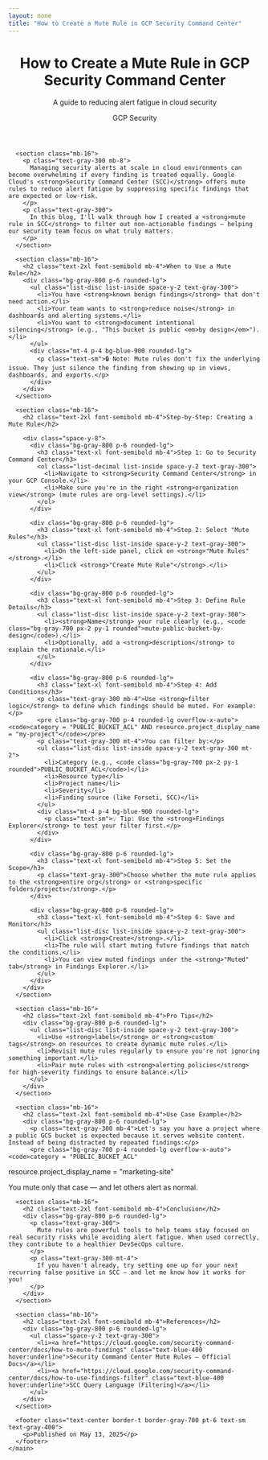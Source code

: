 ```yaml
---
layout: none
title: "How to Create a Mute Rule in GCP Security Command Center"
---
```


<html lang="en">
  <head>
    <meta charset="UTF-8" />
    <meta name="viewport" content="width=device-width, initial-scale=1.0" />
    <title>How to Create a Mute Rule in GCP Security Command Center</title>
    <script src="https://cdn.tailwindcss.com"></script>
    <link rel="stylesheet" href="https://cdnjs.cloudflare.com/ajax/libs/font-awesome/6.0.0/css/all.min.css" />
  </head>
  <body class="bg-gray-900 text-white font-sans">
    <main class="max-w-4xl mx-auto px-4 py-12">
      <header class="text-center mb-16">
        <div class="flex items-center justify-center gap-4 mb-4">
          <a href="/" class="text-gray-300 hover:text-white transition-colors">
            <i class="fas fa-arrow-left text-2xl"></i>
          </a>
          <h1 class="text-4xl md:text-5xl font-bold m-0">
            How to Create a Mute Rule in GCP Security Command Center
          </h1>
        </div>
        <p class="text-lg md:text-xl text-gray-300">
          A guide to reducing alert fatigue in cloud security
        </p>
        <div class="mt-6">
          <span class="inline-block px-4 py-2 bg-blue-600 rounded-lg text-sm">GCP</span>
          <span class="inline-block px-4 py-2 bg-blue-600 rounded-lg text-sm ml-2">Security</span>
        </div>
      </header>

      <section class="mb-16">
        <p class="text-gray-300 mb-8">
          Managing security alerts at scale in cloud environments can become overwhelming if every finding is treated equally. Google Cloud's <strong>Security Command Center (SCC)</strong> offers mute rules to reduce alert fatigue by suppressing specific findings that are expected or low-risk.
        </p>
        <p class="text-gray-300">
          In this blog, I'll walk through how I created a <strong>mute rule in SCC</strong> to filter out non-actionable findings — helping our security team focus on what truly matters.
        </p>
      </section>

      <section class="mb-16">
        <h2 class="text-2xl font-semibold mb-4">When to Use a Mute Rule</h2>
        <div class="bg-gray-800 p-6 rounded-lg">
          <ul class="list-disc list-inside space-y-2 text-gray-300">
            <li>You have <strong>known benign findings</strong> that don't need action.</li>
            <li>Your team wants to <strong>reduce noise</strong> in dashboards and alerting systems.</li>
            <li>You want to <strong>document intentional silencing</strong> (e.g., "This bucket is public <em>by design</em>").</li>
          </ul>
          <div class="mt-4 p-4 bg-blue-900 rounded-lg">
            <p class="text-sm">🔒 Note: Mute rules don't fix the underlying issue. They just silence the finding from showing up in views, dashboards, and exports.</p>
          </div>
        </div>
      </section>

      <section class="mb-16">
        <h2 class="text-2xl font-semibold mb-4">Step-by-Step: Creating a Mute Rule</h2>
        
        <div class="space-y-8">
          <div class="bg-gray-800 p-6 rounded-lg">
            <h3 class="text-xl font-semibold mb-4">Step 1: Go to Security Command Center</h3>
            <ol class="list-decimal list-inside space-y-2 text-gray-300">
              <li>Navigate to <strong>Security Command Center</strong> in your GCP Console.</li>
              <li>Make sure you're in the right <strong>organization view</strong> (mute rules are org-level settings).</li>
            </ol>
          </div>

          <div class="bg-gray-800 p-6 rounded-lg">
            <h3 class="text-xl font-semibold mb-4">Step 2: Select "Mute Rules"</h3>
            <ul class="list-disc list-inside space-y-2 text-gray-300">
              <li>On the left-side panel, click on <strong>"Mute Rules"</strong>.</li>
              <li>Click <strong>"Create Mute Rule"</strong>.</li>
            </ul>
          </div>

          <div class="bg-gray-800 p-6 rounded-lg">
            <h3 class="text-xl font-semibold mb-4">Step 3: Define Rule Details</h3>
            <ul class="list-disc list-inside space-y-2 text-gray-300">
              <li><strong>Name</strong> your rule clearly (e.g., <code class="bg-gray-700 px-2 py-1 rounded">mute-public-bucket-by-design</code>).</li>
              <li>Optionally, add a <strong>description</strong> to explain the rationale.</li>
            </ul>
          </div>

          <div class="bg-gray-800 p-6 rounded-lg">
            <h3 class="text-xl font-semibold mb-4">Step 4: Add Conditions</h3>
            <p class="text-gray-300 mb-4">Use <strong>filter logic</strong> to define which findings should be muted. For example:</p>
            <pre class="bg-gray-700 p-4 rounded-lg overflow-x-auto"><code>category = "PUBLIC_BUCKET_ACL" AND resource.project_display_name = "my-project"</code></pre>
            <p class="text-gray-300 mt-4">You can filter by:</p>
            <ul class="list-disc list-inside space-y-2 text-gray-300 mt-2">
              <li>Category (e.g., <code class="bg-gray-700 px-2 py-1 rounded">PUBLIC_BUCKET_ACL</code>)</li>
              <li>Resource type</li>
              <li>Project name</li>
              <li>Severity</li>
              <li>Finding source (like Forseti, SCC)</li>
            </ul>
            <div class="mt-4 p-4 bg-blue-900 rounded-lg">
              <p class="text-sm">💡 Tip: Use the <strong>Findings Explorer</strong> to test your filter first.</p>
            </div>
          </div>

          <div class="bg-gray-800 p-6 rounded-lg">
            <h3 class="text-xl font-semibold mb-4">Step 5: Set the Scope</h3>
            <p class="text-gray-300">Choose whether the mute rule applies to the <strong>entire org</strong> or <strong>specific folders/projects</strong>.</p>
          </div>

          <div class="bg-gray-800 p-6 rounded-lg">
            <h3 class="text-xl font-semibold mb-4">Step 6: Save and Monitor</h3>
            <ul class="list-disc list-inside space-y-2 text-gray-300">
              <li>Click <strong>Create</strong>.</li>
              <li>The rule will start muting future findings that match the conditions.</li>
              <li>You can view muted findings under the <strong>"Muted" tab</strong> in Findings Explorer.</li>
            </ul>
          </div>
        </div>
      </section>

      <section class="mb-16">
        <h2 class="text-2xl font-semibold mb-4">Pro Tips</h2>
        <div class="bg-gray-800 p-6 rounded-lg">
          <ul class="list-disc list-inside space-y-2 text-gray-300">
            <li>Use <strong>labels</strong> or <strong>custom tags</strong> on resources to create dynamic mute rules.</li>
            <li>Revisit mute rules regularly to ensure you're not ignoring something important.</li>
            <li>Pair mute rules with <strong>alerting policies</strong> for high-severity findings to ensure balance.</li>
          </ul>
        </div>
      </section>

      <section class="mb-16">
        <h2 class="text-2xl font-semibold mb-4">Use Case Example</h2>
        <div class="bg-gray-800 p-6 rounded-lg">
          <p class="text-gray-300 mb-4">Let's say you have a project where a public GCS bucket is expected because it serves website content. Instead of being distracted by repeated findings:</p>
          <pre class="bg-gray-700 p-4 rounded-lg overflow-x-auto"><code>category = "PUBLIC_BUCKET_ACL"
resource.project_display_name = "marketing-site"</code></pre>
          <p class="text-gray-300 mt-4">You mute only that case — and let others alert as normal.</p>
        </div>
      </section>

      <section class="mb-16">
        <h2 class="text-2xl font-semibold mb-4">Conclusion</h2>
        <div class="bg-gray-800 p-6 rounded-lg">
          <p class="text-gray-300">
            Mute rules are powerful tools to help teams stay focused on real security risks while avoiding alert fatigue. When used correctly, they contribute to a healthier DevSecOps culture.
          </p>
          <p class="text-gray-300 mt-4">
            If you haven't already, try setting one up for your next recurring false positive in SCC — and let me know how it works for you!
          </p>
        </div>
      </section>

      <section class="mb-16">
        <h2 class="text-2xl font-semibold mb-4">References</h2>
        <div class="bg-gray-800 p-6 rounded-lg">
          <ul class="space-y-2 text-gray-300">
            <li><a href="https://cloud.google.com/security-command-center/docs/how-to-mute-findings" class="text-blue-400 hover:underline">Security Command Center Mute Rules – Official Docs</a></li>
            <li><a href="https://cloud.google.com/security-command-center/docs/how-to-use-findings-filter" class="text-blue-400 hover:underline">SCC Query Language (Filtering)</a></li>
          </ul>
        </div>
      </section>

      <footer class="text-center border-t border-gray-700 pt-6 text-sm text-gray-400">
        <p>Published on May 13, 2025</p>
      </footer>
    </main>
  </body>
</html>

